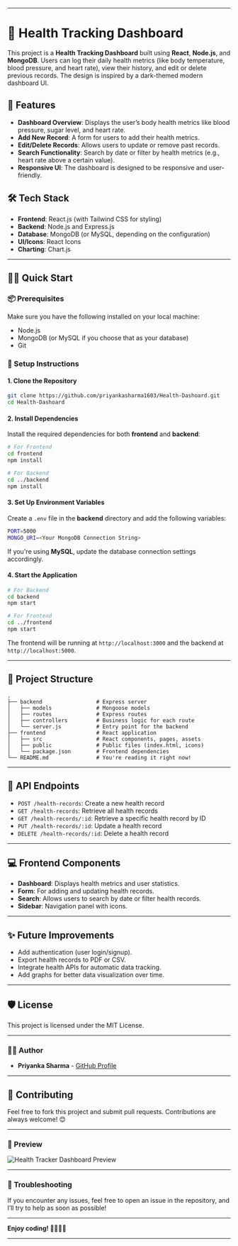 
---

# 🏥 Health Tracking Dashboard

This project is a **Health Tracking Dashboard** built using **React**, **Node.js**, and **MongoDB**. Users can log their daily health metrics (like body temperature, blood pressure, and heart rate), view their history, and edit or delete previous records. The design is inspired by a dark-themed modern dashboard UI.

## 🚀 Features

- **Dashboard Overview**: Displays the user’s body health metrics like blood pressure, sugar level, and heart rate.
- **Add New Record**: A form for users to add their health metrics.
- **Edit/Delete Records**: Allows users to update or remove past records.
- **Search Functionality**: Search by date or filter by health metrics (e.g., heart rate above a certain value).
- **Responsive UI**: The dashboard is designed to be responsive and user-friendly.

## 🛠️ Tech Stack

- **Frontend**: React.js (with Tailwind CSS for styling)
- **Backend**: Node.js and Express.js
- **Database**: MongoDB (or MySQL, depending on the configuration)
- **UI/Icons**: React Icons
- **Charting**: Chart.js

---

## 🏃‍♂️ Quick Start

### 📦 Prerequisites

Make sure you have the following installed on your local machine:

- Node.js
- MongoDB (or MySQL if you choose that as your database)
- Git

### 🔧 Setup Instructions

#### 1. **Clone the Repository**

```bash
git clone https://github.com/priyankasharma1603/Health-Dashoard.git
cd Health-Dashoard
```

#### 2. **Install Dependencies**

Install the required dependencies for both **frontend** and **backend**:

```bash
# For Frontend
cd frontend
npm install

# For Backend
cd ../backend
npm install
```

#### 3. **Set Up Environment Variables**

Create a `.env` file in the **backend** directory and add the following variables:

```bash
PORT=5000
MONGO_URI=<Your MongoDB Connection String>
```

If you're using **MySQL**, update the database connection settings accordingly.

#### 4. **Start the Application**

```bash
# For Backend
cd backend
npm start

# For Frontend
cd ../frontend
npm start
```

The frontend will be running at `http://localhost:3000` and the backend at `http://localhost:5000`.

---

## 📁 Project Structure

```
.
├── backend                 # Express server
│   ├── models              # Mongoose models
│   ├── routes              # Express routes
│   ├── controllers         # Business logic for each route
│   └── server.js           # Entry point for the backend
├── frontend                # React application
│   ├── src                 # React components, pages, assets
│   ├── public              # Public files (index.html, icons)
│   └── package.json        # Frontend dependencies
└── README.md               # You're reading it right now!
```

---

## 📝 API Endpoints

- `POST /health-records`: Create a new health record
- `GET /health-records`: Retrieve all health records
- `GET /health-records/:id`: Retrieve a specific health record by ID
- `PUT /health-records/:id`: Update a health record
- `DELETE /health-records/:id`: Delete a health record

---

## 💻 Frontend Components

- **Dashboard**: Displays health metrics and user statistics.
- **Form**: For adding and updating health records.
- **Search**: Allows users to search by date or filter health records.
- **Sidebar**: Navigation panel with icons.

---

## ✨ Future Improvements

- Add authentication (user login/signup).
- Export health records to PDF or CSV.
- Integrate health APIs for automatic data tracking.
- Add graphs for better data visualization over time.

---

## 🛡️ License

This project is licensed under the MIT License.

---

### 👩‍💻 Author

- **Priyanka Sharma** - [GitHub Profile](https://github.com/priyankasharma1603)

---

## 🤝 Contributing

Feel free to fork this project and submit pull requests. Contributions are always welcome! 😊

---

### 👀 Preview

![Health Tracker Dashboard Preview](https://your-link-to-preview-image.png)

---

### 🐞 Troubleshooting

If you encounter any issues, feel free to open an issue in the repository, and I’ll try to help as soon as possible!

---

**Enjoy coding! 👨‍💻👩‍💻**

---

